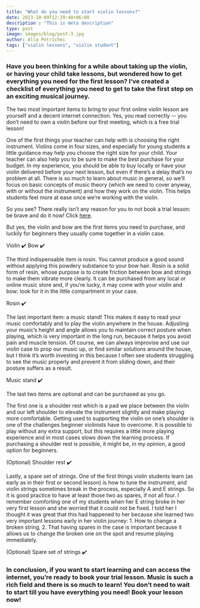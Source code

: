 ```yaml
---
title: "What do you need to start violin lessons?"
date: 2023-10-09T12:29:40+06:00
description : "This is meta description"
type: post
image: images/blog/post-3.jpg
author: Alla Petrichei
tags: ["violin lessons", "violin student"]
---
```


### Have you been thinking for a while about taking up the violin, or having your child take lessons, but wondered how to get everything you need for the first lesson? I‘ve created a checklist of everything you need to get to take the first step on an exciting musical journey. 

The two most important items to bring to your first online violin lesson are yourself and a decent internet connection. Yes, you read correctly -- you don’t need to own a violin before our first meeting, which is a free trial lesson!

One of the first things your teacher can help with is choosing the right instrument. Violins come in four sizes, and especially for young students a little guidance may help you choose the right size for your child. Your teacher can also help you to be sure to make the best purchase for your budget. In my experience, you should be able to buy locally or have your violin delivered before your next lesson, but even if there’s a delay that’s no problem at all. There is so much to learn about music in general, so we’ll focus on basic concepts of music theory (which we need to cover anyway, with or without the instrument) and how they work on the violin. This helps students feel more at ease once we’re working with the violin.

So you see? There really isn’t any reason for you to not book a trial lesson: be brave and do it now! Click [here](www.violinplus.org/contact).

But yes, the violin and bow are the first items you need to purchase, and luckily for beginners they usually come together in a violin case. 

Violin ✔️
Bow ✔️

The third indispensable item is rosin. You cannot produce a good sound without applying this powdery substance to your bow hair. Rosin is a solid form of resin, whose purpose is to create friction between bow and strings to make them vibrate more clearly. It can be purchased from any local or online music store and, if you’re lucky, it may come with your violin and bow: look for it in the little compartment in your case.

Rosin ✔️

The last important item: a music stand! This makes it easy to read your music comfortably and to play the violin anywhere in the house. Adjusting your music’s height and angle allows you to maintain correct posture when playing, which is very important in the long run, because it helps you avoid pain and muscle tension. Of course, we can always improvise and use our violin case to prop our music up, or find similar solutions around the house, but I think it’s worth investing in this because I often see students struggling to see the music properly and prevent it from sliding down, and their posture suffers as a result.

Music stand ✔️

The last two items are optional and can be purchased as you go.

The first one is a shoulder rest which is a pad we place between the violin and our left shoulder to elevate the instrument slightly and make playing more comfortable. Getting used to supporting the violin on one’s shoulder is one of the challenges beginner violinists have to overcome. It is possible to play without any extra support, but this requires a little more playing experience and in most cases slows down the learning process. If purchasing a shoulder rest is possible, it might be, in my opinion, a good option for beginners.

(Optional) Shoulder rest ✔️

Lastly, a spare set of strings. One of the first things violin students learn (as early as in their first or second lesson) is how to tune the instrument, and violin strings sometimes break in the process, especially A and E strings. So it is good practice to have at least those two as spares, if not all four. I remember comforting one of my students when her E string broke in her very first lesson and she worried that it could not be fixed. I told her I thought it was great that this had happened to her because she learned two very important lessons early in her violin journey: 1. How to change a broken string, 2. That having spares in the case is important because it allows us to change the broken one on the spot and resume playing immediately.

(Optional) Spare set of strings ✔️

### In conclusion, if you want to start learning and can access the internet, you’re ready to book your trial lesson. Music is such a rich field and there is so much to learn! You don’t need to wait to start till you have everything you need! Book your lesson now!
